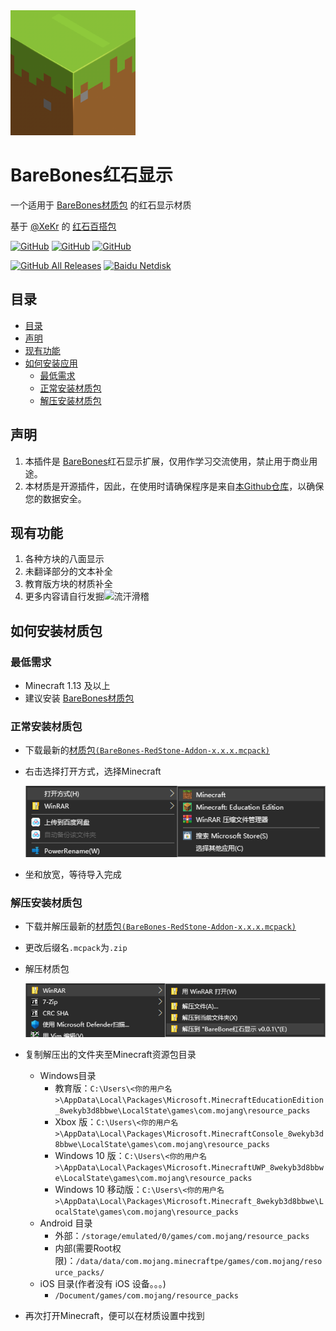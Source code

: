 <img alt="Coolapk LOGO" src="./pack_icon.png" width="200px" />

# BareBones红石显示
一个适用于 [BareBones材质包](https://mcpedl.com/bare-bones-be/) 的红石显示材质

基于 [@XeKr](https://space.bilibili.com/5930630/) 的 [红石百搭包](https://www.mcbbs.net/thread-823957-1-1.html)

<a href="https://github.com/wherewhere/RedStone-Assistive/blob/master/LICENSE"><img alt="GitHub" src="https://img.shields.io/github/license/wherewhere/RedStone-Assistive.svg?label=License&style=flat-square"></a>
<a href="https://github.com/wherewhere/RedStone-Assistive/issues"><img alt="GitHub" src="https://img.shields.io/github/issues/wherewhere/RedStone-Assistive.svg?label=Issues&style=flat-square"></a>
<a href="https://github.com/wherewhere/RedStone-Assistive/stargazers"><img alt="GitHub" src="https://img.shields.io/github/stars/wherewhere/RedStone-Assistive.svg?label=Stars&style=flat-square"></a>

<a href="https://github.com/wherewhere/RedStone-Assistive/releases/latest"><img alt="GitHub All Releases" src="https://img.shields.io/github/downloads/wherewhere/RedStone-Assistive/total.svg?label=DOWNLOAD&logo=github&style=for-the-badge"></a>
<a href=""><img alt="Baidu Netdisk" src="https://img.shields.io/badge/download-%e5%af%86%e7%a0%81%ef%bc%9abbhx-magenta.svg?label=%e4%b8%8b%e8%bd%bd&logo=baidu&style=for-the-badge"></a>

## 目录
 - [目录](#目录)
 - [声明](#声明)
 - [现有功能](#现有功能)
 - [如何安装应用](#如何安装应用)
   - [最低需求](#最低需求)
   - [正常安装材质包](#正常安装材质包)
   - [解压安装材质包](#解压安装材质包)

## 声明
1. 本插件是 [BareBones](https://mcpedl.com/bare-bones-be/)红石显示扩展，仅用作学习交流使用，禁止用于商业用途。
2. 本材质是开源插件，因此，在使用时请确保程序是来自[本Github仓库](https://github.com/wherewhere/RedStone-Assistive)，以确保您的数据安全。

## 现有功能
1. 各种方块的八面显示
2. 未翻译部分的文本补全
3. 教育版方块的材质补全
4. 更多内容请自行发掘<img alt="流汗滑稽" src="https://raw.fastgit.org/Tangent-90/Coolapk-UWP/master/src/CoolapkUWP/Assets/Emoji/1259.png" width="20px" />

## 如何安装材质包
### 最低需求
- Minecraft 1.13 及以上
- 建议安装 [BareBones材质包](https://mcpedl.com/bare-bones-be/)

### 正常安装材质包
- 下载最新的[材质包`(BareBones-RedStone-Addon-x.x.x.mcpack)`](https://github.com/wherewhere/RedStone-Assistive/releases/latest)
- 右击选择打开方式，选择Minecraft

  ![打开方式](./Images/Guides/Snipaste_2021-03-19_18-12-49.png)
  
- 坐和放宽，等待导入完成

### 解压安装材质包
- 下载并解压最新的[材质包`(BareBones-RedStone-Addon-x.x.x.mcpack)`](https://github.com/wherewhere/RedStone-Assistive/releases/latest)
- 更改后缀名`.mcpack`为`.zip`
- 解压材质包

  ![解压](./Images/Guides/Snipaste_2021-03-19_18-21-03.png)
  
- 复制解压出的文件夹至Minecraft资源包目录
  - Windows目录
     - 教育版：``C:\Users\<你的用户名>\AppData\Local\Packages\Microsoft.MinecraftEducationEdition_8wekyb3d8bbwe\LocalState\games\com.mojang\resource_packs``
     - Xbox 版：``C:\Users\<你的用户名>\AppData\Local\Packages\Microsoft.MinecraftConsole_8wekyb3d8bbwe\LocalState\games\com.mojang\resource_packs``
     - Windows 10 版：`C:\Users\<你的用户名>\AppData\Local\Packages\Microsoft.MinecraftUWP_8wekyb3d8bbwe\LocalState\games\com.mojang\resource_packs`
     - Windows 10 移动版：``C:\Users\<你的用户名>\AppData\Local\Packages\Microsoft.Minecraft_8wekyb3d8bbwe\LocalState\games\com.mojang\resource_packs``
  - Android 目录 
     - 外部：`/storage/emulated/0/games/com.mojang/resource_packs`
     - 内部(需要Root权限)：`/data/data/com.mojang.minecraftpe/games/com.mojang/resource_packs/`
  - iOS 目录(作者没有 iOS 设备。。。)
     - `/Document/games/com.mojang/resource_packs` 
- 再次打开Minecraft，便可以在材质设置中找到
